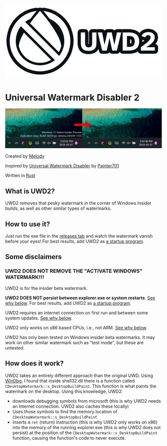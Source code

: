 # ![UWD2](assets/banner.png)

# Universal Watermark Disabler 2

![demo](assets/demo.png)

Created by [Melody](https://reticivis.net/)

Inspired by [Universal Watermark Disabler](https://github.com/pr701/universal-watermark-disabler)
by [Painter701](https://github.com/pr701)

Written in [Rust](https://www.rust-lang.org/)

## What is UWD2?

UWD2 removes that pesky watermark in the corner of Windows Insider builds, as well as other similar types of watermarks.

## How to use it?

Just run the exe file in the [releases tab](https://github.com/reticivis-net/uwd2/releases) and watch the watermark
vanish before your eyes! For best results, add UWD2
as [a startup program](https://support.microsoft.com/en-us/windows/add-apps-to-the-startup-page-in-settings-3d219555-bc76-449d-ab89-0d2dd6307164).

## Some disclaimers

### **UWD2 DOES NOT REMOVE THE "ACTIVATE WINDOWS" WATERMARK!!!**

UWD2 is for the insider beta watermark.

**UWD2 DOES NOT persist between explorer.exe or system restarts**. [See why below](#how-does-it-work). For best results,
add UWD2
as [a startup program](https://support.microsoft.com/en-us/windows/add-apps-to-the-startup-page-in-settings-3d219555-bc76-449d-ab89-0d2dd6307164).

UWD2 requires an internet connection on first run and between some system updates. [See why below](#how-does-it-work).

UWD2 only works on x86 based CPUs, i.e., not ARM. [See why below](#how-does-it-work).

UWD2 has only been tested on Windows insider beta watermarks. It may work on other similar watermark such as "test
mode", but these are untested.

## How does it work?

UWD2 takes an entirely different approach than the original UWD.
Using [WinDbg](https://learn.microsoft.com/en-us/windows-hardware/drivers/debugger/), I found that inside shell32.dll
there is a function called `CDesktopWatermark::s_DesktopBuildPaint`. This function is what paints the watermark on the
desktop. Using this knowledge, UWD2:

- downloads debugging symbols from microsoft (this is why UWD2 needs an internet connection. UWD2 also caches these
  locally)
- Uses those symbols to find the memory location of `CDesktopWatermark::s_DesktopBuildPaint`
- Inserts a `ret` (return) instruction (this is why UWD2 only works on x86) into the memory of the running
  explorer.exe (this is why UWD2 does not persist) at the position of the `CDesktopWatermark::s_DesktopBuildPaint`
  function, causing the function's code to never execute.